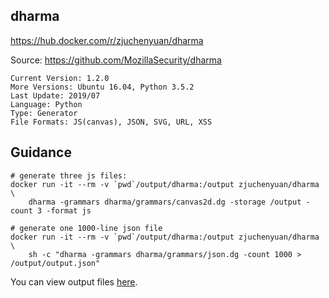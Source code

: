 ## dharma

https://hub.docker.com/r/zjuchenyuan/dharma

Source: https://github.com/MozillaSecurity/dharma

```
Current Version: 1.2.0
More Versions: Ubuntu 16.04, Python 3.5.2
Last Update: 2019/07
Language: Python
Type: Generator
File Formats: JS(canvas), JSON, SVG, URL, XSS
```

## Guidance

```
# generate three js files:
docker run -it --rm -v `pwd`/output/dharma:/output zjuchenyuan/dharma \
    dharma -grammars dharma/grammars/canvas2d.dg -storage /output -count 3 -format js

# generate one 1000-line json file
docker run -it --rm -v `pwd`/output/dharma:/output zjuchenyuan/dharma \
    sh -c "dharma -grammars dharma/grammars/json.dg -count 1000 > /output/output.json"
```

You can view output files [here](https://github.com/UNIFUZZ/dockerized_fuzzing_examples/tree/master/output/dharma).